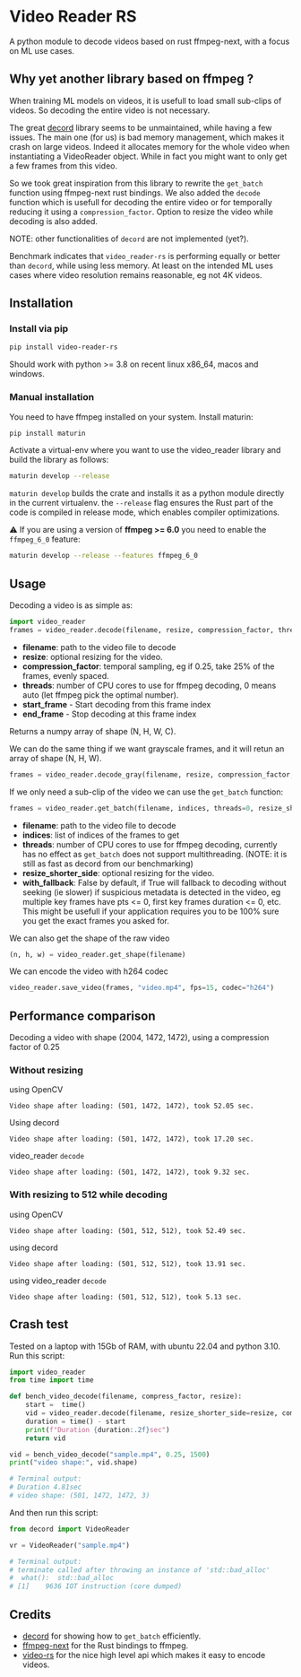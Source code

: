 # Video Reader RS
A python module to decode videos based on rust ffmpeg-next, with a focus on ML use cases.

## Why yet another library based on ffmpeg ?

When training ML models on videos, it is usefull to load small sub-clips of videos. So decoding the
entire video is not necessary.

The great [decord](https://github.com/dmlc/decord) library seems to be unmaintained, while having
a few issues. The main one (for us) is bad memory management, which makes it crash on large videos.
Indeed it allocates memory for the whole video when instantiating a VideoReader object. While in fact
you might want to only get a few frames from this video.

So we took great inspiration from this library to rewrite the `get_batch` function using ffmpeg-next
rust bindings. We also added the `decode` function which is usefull for decoding the entire video or
for temporally reducing it using a `compression_factor`. Option to resize the video while decoding is also
added.

NOTE: other functionalities of `decord` are not implemented (yet?).

Benchmark indicates that `video_reader-rs` is performing equally or better than `decord`, while using less memory.
At least on the intended ML uses cases where video resolution remains reasonable, eg not 4K videos.

## Installation
### Install via pip
```bash
pip install video-reader-rs
```
Should work with python >= 3.8 on recent linux x86_64, macos and windows.

### Manual installation
You need to have ffmpeg installed on your system.
Install maturin:
```bash
pip install maturin
```

Activate a virtual-env where you want to use the video_reader library and build the library as follows:
```bash
maturin develop --release
```
`maturin develop` builds the crate and installs it as a python module directly in the current virtualenv.
the `--release` flag ensures the Rust part of the code is compiled in release mode, which enables compiler optimizations.

:warning: If you are using a version of **ffmpeg >= 6.0** you need to enable the `ffmpeg_6_0` feature:
```bash
maturin develop --release --features ffmpeg_6_0
```

## Usage
Decoding a video is as simple as:
```python
import video_reader
frames = video_reader.decode(filename, resize, compression_factor, threads, start_frame, end_frame)
```
* **filename**: path to the video file to decode
* **resize**: optional resizing for the video.
* **compression_factor**: temporal sampling, eg if 0.25, take 25% of the frames, evenly spaced.
* **threads**: number of CPU cores to use for ffmpeg decoding, 0 means auto (let ffmpeg pick the optimal number).
* **start_frame** - Start decoding from this frame index
* **end_frame** - Stop decoding at this frame index

Returns a numpy array of shape (N, H, W, C).

We can do the same thing if we want grayscale frames, and it will retun an array of shape (N, H, W).
```python
frames = video_reader.decode_gray(filename, resize, compression_factor, threads, start_frame, end_frame)
```

If we only need a sub-clip of the video we can use the `get_batch` function:
```python
frames = video_reader.get_batch(filename, indices, threads=0, resize_shorter_side=None, with_fallback=False)
```
* **filename**: path to the video file to decode
* **indices**: list of indices of the frames to get
* **threads**: number of CPU cores to use for ffmpeg decoding, currently has no effect as `get_batch` does not support multithreading. (NOTE: it is still as fast as decord from our benchmarking)
* **resize_shorter_side**: optional resizing for the video.
* **with_fallback**: False by default, if True will fallback to decoding without seeking (ie slower) if suspicious metadata is detected in the video, eg multiple key frames have pts <= 0, first key frames duration <= 0, etc. This might be usefull if your application requires you to be 100% sure you get the exact frames you asked for.

We can also get the shape of the raw video
```python
(n, h, w) = video_reader.get_shape(filename)
```

We can encode the video with h264 codec
```python
video_reader.save_video(frames, "video.mp4", fps=15, codec="h264")
```

## Performance comparison
Decoding a video with shape (2004, 1472, 1472), using a compression factor of 0.25

### Without resizing
using OpenCV
```
Video shape after loading: (501, 1472, 1472), took 52.05 sec.
```

Using decord
```
Video shape after loading: (501, 1472, 1472), took 17.20 sec.
```

video_reader `decode`
```
Video shape after loading: (501, 1472, 1472), took 9.32 sec.
```

### With resizing to 512 while decoding
using OpenCV
```
Video shape after loading: (501, 512, 512), took 52.49 sec.
```

using decord
```
Video shape after loading: (501, 512, 512), took 13.91 sec.
```

using video_reader `decode`
```
Video shape after loading: (501, 512, 512), took 5.13 sec.
```

## Crash test
Tested on a laptop with 15Gb of RAM, with ubuntu 22.04 and python 3.10.
Run this script:
```python
import video_reader
from time import time

def bench_video_decode(filename, compress_factor, resize):
    start =  time()
    vid = video_reader.decode(filename, resize_shorter_side=resize, compression_factor=compress_factor, threads=0)
    duration = time() - start
    print(f"Duration {duration:.2f}sec")
    return vid

vid = bench_video_decode("sample.mp4", 0.25, 1500)
print("video shape:", vid.shape)

# Terminal output:
# Duration 4.81sec
# video shape: (501, 1472, 1472, 3)
```

And then run this script:
```python
from decord import VideoReader

vr = VideoReader("sample.mp4")

# Terminal output:
# terminate called after throwing an instance of 'std::bad_alloc'
#  what():  std::bad_alloc
# [1]    9636 IOT instruction (core dumped)
```

## Credits
- [decord](https://github.com/dmlc/decord) for showing how to `get_batch` efficiently.
- [ffmpeg-next](https://github.com/zmwangx/rust-ffmpeg) for the Rust bindings to ffmpeg.
- [video-rs](https://github.com/oddity-ai/video-rs) for the nice high level api which makes it easy to encode videos.
